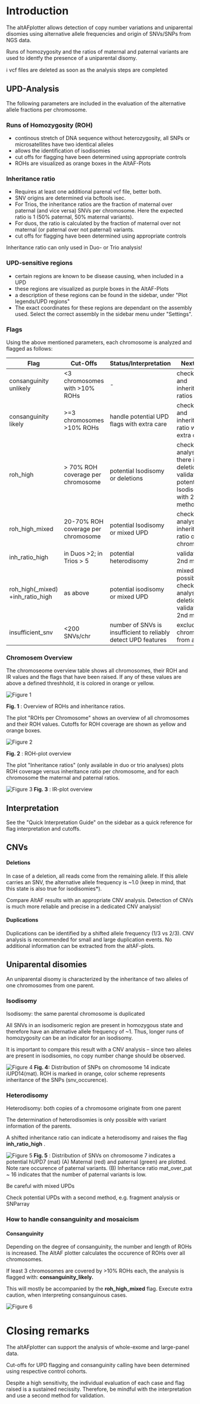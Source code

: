 # Introduction

The altAFplotter allows detection of copy number variations and uniparental disomies using alternative allele frequencies and origin of SNVs/SNPs from NGS data.

Runs of homozygosity and the ratios of maternal and paternal variants are used to identfy the presence of a uniparental disomy.

ℹ️ vcf files are deleted as soon as the analysis steps are completed

## UPD-Analysis

The following parameters are included in the evaluation of the alternative allele fractions per chromosome.

### Runs of Homozygosity (ROH)

* continous stretch of DNA sequence without heterozygosity, all SNPs or microsatellites have two identical alleles
* allows the identification of isodisomies
* cut offs for flagging have been determined using appropriate controls
* ROHs are visualized as orange boxes in the AltAF-Plots

### Inheritance ratio

* Requires at least one additional parenal vcf file, better both.
* SNV origins are determined via bcftools isec.
* For Trios, the inheritance ratios are the fraction of maternal over paternal (and vice versa) SNVs per chromosome. Here the expected ratio is 1 (50% paternal, 50% maternal variants).
* For duos, the ratio is calculated by the fraction of maternal over not maternal (or paternal over not paternal) variants.
* cut offs for flagging have been determined using appropriate controls

Inheritance ratio can only used in Duo- or Trio analysis!

### UPD-sensitive regions

* certain regions are known to be disease causing, when included in a UPD
* these regions are visualized as purple boxes in the AltAF-Plots
* a description of these regions can be found in the sidebar, under "Plot legends/UPD regions"
* The exact coordinates for these regions are dependant on the assembly used. Select the correct assembly in the sidebar menu under "Settings".

### Flags

Using the above mentioned parameters, each chromosome is analyzed and flagged as follows:

| Flag                             | Cut-Offs                            | Status/Interpretation                                          | Next steps                                                                                |
| -------------------------------- | ----------------------------------- | -------------------------------------------------------------- | ----------------------------------------------------------------------------------------- |
| consanguinity unlikely           | <3 chromosomes with  >10% ROHs      | -                                                              | check ROHs and inheritance ratios                                                         |
| consanguinity likely             | >=3 chromosomes >10% ROHs           | handle potential UPD flags with extra care                     | check ROHs and inheritance ratio with extra care                                          |
| roh_high                         | > 70% ROH coverage per chromosome   | potential Isodisomy or deletions                               | check CNV analysis: if there is no deletion, validate potential Isodisomy with 2nd method |
| roh_high_mixed                   | 20-70% ROH coverage per chromosome | potential Isodisomy or mixed UPD                               | check CNV analysis and inheritance ratio on this chromosome                               |
| inh_ratio_high                   | in Duos >2; in Trios > 5            | potential heterodisomy                                         | validate with 2nd method                                                                  |
| roh_high(_mixed) +inh_ratio_high | as above                            | potential isodisomy or mixed UPD                               | mixed UPD is possible, check CNV analysis for deletion and validate with 2nd methode      |
| insufficient_snv                 | <200 SNVs/chr                       | number of SNVs is insufficient to reliably detect UPD features | exclude chromosomes from analysis                                                         |


### Chromosem Overview

The chromoseome overview table shows all chromosomes, their ROH and IR values and the flags that have been raised. If any of these values are above a defined threshhold, it is colored in orange or yellow.

![Figure 1](https://github.com/HUGLeipzig/altafplotter/blob/main/user_guideline/images/figure_2.png?raw=true)

**Fig. 1** : Overview of ROHs and inheritance ratios.

The plot "ROHs per Chromosome" shows an overview of all chromosomes and their ROH values. Cutoffs for ROH coverage are shown as yellow and orange boxes.

![Figure 2](https://github.com/HUGLeipzig/altafplotter/blob/main/user_guideline/images/roh_plot.png?raw=true)

**Fig. 2** : ROH-plot overview

The plot "Inheritance ratios" (only available in duo or trio analyses) plots ROH coverage versus inheritance ratio per chromosome, and for each chromosome the maternal and paternal ratios.

![Figure 3](https://github.com/HUGLeipzig/altafplotter/blob/main/user_guideline/images/IR_plot.png?raw=true)
**Fig. 3** : IR-plot overview


## Interpretation

See the "Quick Interpretation Guide" on the sidebar as a quick reference for flag interpretation and cutoffs.

## CNVs

#### Deletions

In case of a deletion, all reads come from the remaining allele. If this allele carries an SNV, the alternative allele frequency is ~1.0 (keep in mind, that this state is also true for isodisomies*).

Compare AltAF results with an appropriate CNV analysis. Detection of CNVs is much more reliable and precise in a dedicated CNV analysis!

#### Duplications

Duplications can be identified by a shifted allele frequency (1/3 vs 2/3). CNV analysis is recommended for small and large duplication events. No additional information can be extracted from the altAF-plots.

## Uniparental disomies

An uniparental disomy is characterized by the inheritance of two alleles of one chromosomes from one parent.

### Isodisomy

Isodisomy: the same parental chromosome is duplicated

All SNVs in an isodisomeric region are present in homozygous state and therefore have an alternative allele frequency of ~1. Thus, longer runs of homozygosity can be an indicator for an isodisomy.

It is important to compare this result with a CNV analysis – since two alleles are present in isodisomies, no copy number change should be observed.

![Figure 4](https://github.com/HUGLeipzig/altafplotter/blob/main/user_guideline/images/figure_3.png?raw=true)
**Fig. 4:** Distribution of SNPs on chromosome 14 indicate iUPD14(mat). ROH is marked in orange, color scheme represents inheritance of the SNPs (snv_occurence).

### Heterodisomy

Heterodisomy: both copies of a chromosome originate from one parent

The determination of heterodisomies is only possible with variant information of the parents.

A shifted inheritance ratio can indicate a heterodisomy and raises the flag  **inh_ratio_high** .

![Figure 5](https://github.com/HUGLeipzig/altafplotter/blob/main/user_guideline/images/figure_4.png?raw=true)
**Fig. 5** : Distribution of SNVs on chromosome 7 indicates a potential hUPD7 (mat) (A) Maternal (red) and paternal (green) are plotted. Note rare occurence of paternal variants. (B) Inheritance ratio mat_over_pat ~ 16 indicates that the number of paternal variants is low.

Be careful with mixed UPDs

Check potential UPDs with a second method, e.g. fragment analysis or SNParray

### How to handle consanguinity and mosaicism

#### Consanguinity

Depending on the degree of consanguinity, the number and length of ROHs is increased. The AltAF plotter calculates the occurence of ROHs over all chromosomes.

If least 3 chromosomes are covered by >10% ROHs each, the analysis is flagged with: **consanguinity_likely.**

This will mostly be accompanied by the **roh_high_mixed** flag. Execute extra caution, when interpreting consanguinous cases.

![Figure 6](https://github.com/HUGLeipzig/altafplotter/blob/main/user_guideline/images/figure_5.png?raw=true)

# Closing remarks

The altAFplotter can support the analysis of whole-exome and large-panel data.

Cut-offs for UPD flagging and consanguinity calling have been determined using respective control cohorts.

Despite a high sensitivity, the individual evaluation of each case and flag raised is a sustained necissity. Therefore, be mindful with the interpretation and use a second method for validation.
